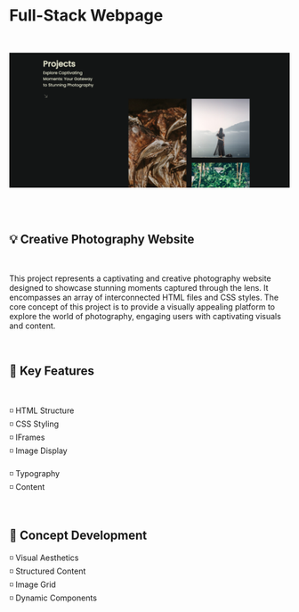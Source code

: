 # Full-Stack Webpage

<br />

![image](home.png)

<br />
<br />

## :bulb: Creative Photography Website

<br />

This project represents a captivating and creative photography website designed to showcase stunning moments captured through the lens. It encompasses an array of interconnected HTML files and CSS styles. The core concept of this project is to provide a visually appealing platform to explore the world of photography, engaging users with captivating visuals and content.

<br />

## :round_pushpin: Key Features

<br />

:white_medium_small_square: HTML Structure <br />
:white_medium_small_square: CSS Styling <br />
:white_medium_small_square: IFrames <br />
:white_medium_small_square: Image Display<br /> <br />
:white_medium_small_square: Typography <br />
:white_medium_small_square: Content <br />

<br />

## :round_pushpin: Concept Development

:white_medium_small_square: Visual Aesthetics <br />
:white_medium_small_square: Structured Content <br />
:white_medium_small_square: Image Grid <br />
:white_medium_small_square: Dynamic Components<br /> <br />

<br />
